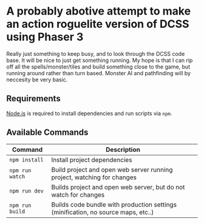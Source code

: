 # A probably abotive attempt to make an action roguelite version of DCSS using Phaser 3

Really just something to keep busy, and to look through the DCSS code base. It will be nice to just get something running. My hope is that I can rip off all the spells/monster/tiles and build something close to the game, but running around rather than turn based. Monster AI and pathfinding will by neccesity be very basic.

## Requirements

[Node.js](https://nodejs.org) is required to install dependencies and run scripts via `npm`.

## Available Commands

| Command | Description |
|---------|-------------|
| `npm install` | Install project dependencies |
| `npm run watch` | Build project and open web server running project, watching for changes |
| `npm run dev` | Builds project and open web server, but do not watch for changes |
| `npm run build` | Builds code bundle with production settings (minification, no source maps, etc..) |


